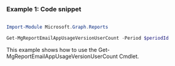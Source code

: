 ### Example 1: Code snippet

```powershell

Import-Module Microsoft.Graph.Reports

Get-MgReportEmailAppUsageVersionUserCount -Period $periodId 

```
This example shows how to use the Get-MgReportEmailAppUsageVersionUserCount Cmdlet.

